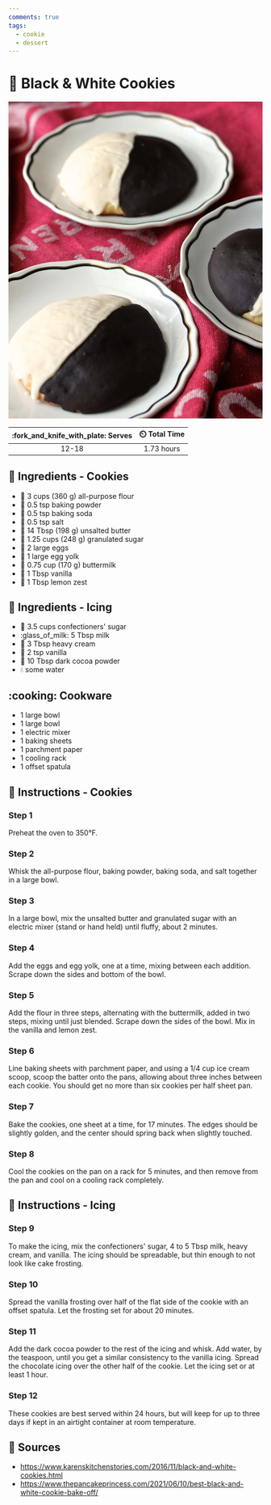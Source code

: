 ```yaml
---
comments: true
tags:
  - cookie
  - dessert
---
```

# :cookie: Black & White Cookies

![Black and White Cookies](../assets/images/black-and-white-cookies.jpg)

| :fork_and_knife_with_plate: Serves | :timer_clock: Total Time |
|:----------------------------------:|:-----------------------: |
| 12-18 | 1.73 hours |

## :salt: Ingredients - Cookies

- :ear_of_rice: 3 cups (360 g) all-purpose flour
- :dash: 0.5 tsp baking powder
- :cup_with_straw: 0.5 tsp baking soda
- :salt: 0.5 tsp salt
- :butter: 14 Tbsp (198 g) unsalted butter
- :candy: 1.25 cups (248 g) granulated sugar
- :egg: 2 large eggs
- :egg: 1 large egg yolk
- :butter: 0.75 cup (170 g) buttermilk
- :icecream: 1 Tbsp vanilla
- :lemon: 1 Tbsp lemon zest

## :salt: Ingredients - Icing

- :candy: 3.5 cups confectioners' sugar
- :glass_of_milk: 5 Tbsp milk
- :icecream: 3 Tbsp heavy cream
- :icecream: 2 tsp vanilla
- :chocolate_bar: 10 Tbsp dark cocoa powder
- :droplet: some water

## :cooking: Cookware

- 1 large bowl
- 1 large bowl
- 1 electric mixer
- 1 baking sheets
- 1 parchment paper
- 1 cooling rack
- 1 offset spatula

## :pencil: Instructions - Cookies

### Step 1

Preheat the oven to 350°F.

### Step 2

Whisk the all-purpose flour, baking powder, baking soda, and salt together in a large bowl.

### Step 3

In a large bowl, mix the unsalted butter and granulated sugar with an electric mixer (stand or hand held) until fluffy,
about 2 minutes.

### Step 4

Add the eggs and egg yolk, one at a time, mixing between each addition. Scrape down the sides and bottom of the bowl.

### Step 5

Add the flour in three steps, alternating with the buttermilk, added in two steps, mixing until just blended. Scrape
down the sides of the bowl. Mix in the vanilla and lemon zest.

### Step 6

Line baking sheets with parchment paper, and using a 1/4 cup ice cream scoop, scoop the batter onto the pans, allowing
about three inches between each cookie. You should get no more than six cookies per half sheet pan.

### Step 7

Bake the cookies, one sheet at a time, for 17 minutes. The edges should be slightly golden, and the center should spring
back when slightly touched.

### Step 8

Cool the cookies on the pan on a rack for 5 minutes, and then remove from the pan and cool on a cooling rack completely.

## :pencil: Instructions - Icing

### Step 9

To make the icing, mix the confectioners' sugar, 4 to 5 Tbsp milk, heavy cream, and vanilla. The icing should be
spreadable, but thin enough to not look like cake frosting.

### Step 10

Spread the vanilla frosting over half of the flat side of the cookie with an offset spatula. Let the frosting set for
about 20 minutes.

### Step 11

Add the dark cocoa powder to the rest of the icing and whisk. Add water, by the teaspoon, until you get a similar
consistency to the vanilla icing. Spread the chocolate icing over the other half of the cookie. Let the icing set or at
least 1 hour.

### Step 12

These cookies are best served within 24 hours, but will keep for up to three days if kept in an airtight container at
room temperature.

## :link: Sources

- <https://www.karenskitchenstories.com/2016/11/black-and-white-cookies.html>
- <https://www.thepancakeprincess.com/2021/06/10/best-black-and-white-cookie-bake-off/>
